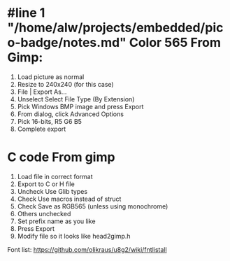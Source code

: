 #line 1 "/home/alw/projects/embedded/pico-badge/notes.md"
Color 565 From Gimp:
===
1. Load picture as normal
2. Resize to 240x240 (for this case)
3. File | Export As...
4. Unselect Select File Type (By Extension)
5. Pick Windows BMP image and press Export
6. From dialog, click Advanced Options
7. Pick 16-bits, R5 G6 B5
8. Complete export

C code From gimp
===
1. Load file in correct format
2. Export to C or H file
3. Uncheck Use Glib types
4. Check Use macros instead of struct
5. Check Save as RGB565 (unless using monochrome)
6. Others unchecked
7. Set prefix name as you like
8. Press Export
9. Modify file so it looks like head2gimp.h
    

Font list:
https://github.com/olikraus/u8g2/wiki/fntlistall

